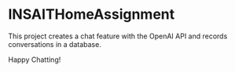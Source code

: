 # INSAITHomeAssignment

This project creates a chat feature with the OpenAI API and records conversations in a database.

Happy Chatting!
